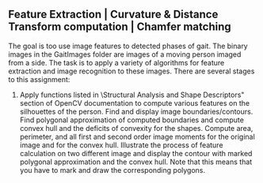 Feature Extraction | Curvature & Distance Transform computation | Chamfer matching
----------------------------------------------------------------------------------

The goal is too use image
features to detected phases of gait. The binary images in the GaitImages folder are images of a moving person imaged from a
side. The task is to apply a variety of algorithms for feature
extraction and image recognition to these images.
There are several stages to this assignment:

1. Apply functions listed in \Structural Analysis and Shape Descriptors" section of OpenCV
documentation to compute various features on the silhouettes of the person. Find and display image boundaries/contours. Find polygonal approximation of computed boundaries and
compute convex hull and the deficits of convexity for the shapes. Compute area, perimeter,
and all first and second order image moments for the original image and for the convex hull.
Illustrate the process of feature calculation on two different image and display the contour
with marked polygonal approximation and the convex hull. Note that this means that you
have to mark and draw the corresponding polygons.
